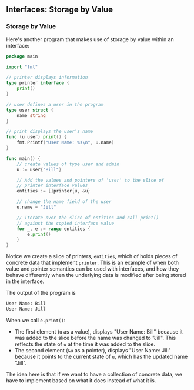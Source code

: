 ## Interfaces: Storage by Value

### Storage by Value

Here's another program that makes use of storage by value within an interface:

```go
package main

import "fmt"

// printer displays information
type printer interface {
	print()
}

// user defines a user in the program
type user struct {
	name string
}

// print displays the user's name
func (u user) print() {
	fmt.Printf("User Name: %s\n", u.name)
}

func main() {
	// create values of type user and admin
	u := user{"Bill"}

	// Add the values and pointers of 'user' to the slice of
	// printer interface values
	entities := []printer{u, &u}

	// change the name field of the user
	u.name = "Jill"

	// Iterate over the slice of entities and call print()
	// against the copied interface value
	for _, e := range entities {
		e.print()
	}
}
```

Notice we create a slice of printers, `entities`, which of holds pieces of concrete data that implement `printer`. This is an example of when both value and pointer semantics can be used with interfaces, and how they behave differently when the underlying data is modified after being stored in the interface.

The output of the program is

```sh
User Name: Bill
User Name: Jill
```

When we call `e.print()`:

- The first element (`u` as a value), displays "User Name: Bill" because it was added to the slice before the name was changed to "Jill". This reflects the state of `u` at the time it was added to the slice.
- The second element (`&u` as a pointer), displays "User Name: Jill" because it points to the current state of `u`, which has the updated name "Jill".

The idea here is that if we want to have a collection of concrete data, we have to implement based on what it does instead of what it is.